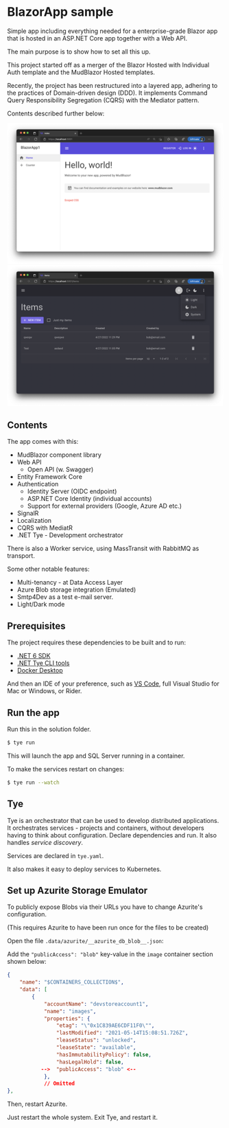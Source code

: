 # BlazorApp sample

Simple app including everything needed for a enterprise-grade Blazor app that is hosted in an ASP.NET Core app together with a Web API.

The main purpose is to show how to set all this up.

This project started off as a merger of the Blazor Hosted with Individual Auth template and the MudBlazor Hosted templates. 

Recently, the project has been restructured into a layered app, adhering to the practices of Domain-driven design (DDD). It implements Command Query Responsibility Segregation (CQRS) with the Mediator pattern.

Contents described further below:

<img src="/Screenshots/screenshot1.png" />

<img src="/Screenshots/screenshot2.png" />

## Contents

The app comes with this:

* MudBlazor component library
* Web API
  * Open API (w. Swagger)
* Entity Framework Core
* Authentication
  * Identity Server (OIDC endpoint)
  * ASP.NET Core Identity (individual accounts)
  * Support for external providers (Google, Azure AD etc.)
* SignalR
* Localization
* CQRS with MediatR
* .NET Tye - Development orchestrator

There is also a Worker service, using MassTransit with RabbitMQ as transport.

Some other notable features:

* Multi-tenancy - at Data Access Layer
* Azure Blob storage integration (Emulated)
* Smtp4Dev as a test e-mail server.
* Light/Dark mode

## Prerequisites

The project requires these dependencies to be built and to run:

* [.NET 6 SDK](https://dotnet.microsoft.com/en-us/download/dotnet/6.0)
* [.NET Tye CLI tools](https://github.com/dotnet/tye)
* [Docker Desktop](https://www.docker.com/products/docker-desktop/)

And then an IDE of your preference, such as [VS Code](https://code.visualstudio.com/), full Visual Studio for Mac or Windows, or Rider.

## Run the app

Run this in the solution folder.

```sh
$ tye run
```

This will launch the app and SQL Server running in a container.

To make the services restart on changes:

```sh
$ tye run --watch
```

## Tye

Tye is an orchestrator that can be used to develop distributed applications. It orchestrates services - projects and containers, without developers having to think about configuration. Declare dependencies and run. It also handles *service discovery*.

Services are declared in ```tye.yaml```.

It also makes it easy to deploy services to Kubernetes.

## Set up Azurite Storage Emulator
To publicly expose Blobs via their URLs you have to change Azurite's configuration.

(This requires Azurite to have been run once for the files to be created)

Open the file ``.data/azurite/__azurite_db_blob__.json``:

Add the ``"publicAccess": "blob"`` key-value in the ``image`` container section shown below:

```json
{
    "name": "$CONTAINERS_COLLECTION$",
    "data": [
        {
            "accountName": "devstoreaccount1",
            "name": "images",
            "properties": {
                "etag": "\"0x1C839AE6CDF11F0\"",
                "lastModified": "2021-05-14T15:08:51.726Z",
                "leaseStatus": "unlocked",
                "leaseState": "available",
                "hasImmutabilityPolicy": false,
                "hasLegalHold": false,
           -->  "publicAccess": "blob" <-- 
            },
            // Omitted
},
```

Then, restart Azurite.

Just restart the whole system. Exit Tye, and restart it.